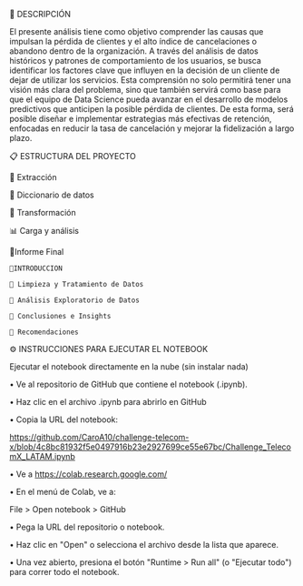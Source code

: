 🔎 DESCRIPCIÓN

El presente análisis tiene como objetivo comprender las causas que impulsan la pérdida de clientes y el alto índice de cancelaciones o abandono dentro de la organización. A través del análisis de datos históricos y patrones de comportamiento de los usuarios, se busca identificar los factores clave que influyen en la decisión de un cliente de dejar de utilizar los servicios. Esta comprensión no solo permitirá tener una visión más clara del problema, sino que también servirá como base para que el equipo de Data Science pueda avanzar en el desarrollo de modelos predictivos que anticipen la posible pérdida de clientes. De esta forma, será posible diseñar e implementar estrategias más efectivas de retención, enfocadas en reducir la tasa de cancelación y mejorar la fidelización a largo plazo.


📋 ESTRUCTURA DEL PROYECTO

📌 Extracción

📖 Diccionario de datos

🔧 Transformación

📊 Carga y análisis

📄Informe Final

    🔹INTRODUCCION

    🔹 Limpieza y Tratamiento de Datos

    🔹 Análisis Exploratorio de Datos

    🔹 Conclusiones e Insights

    🔹 Recomendaciones


⚙ INSTRUCCIONES PARA EJECUTAR EL NOTEBOOK

Ejecutar el notebook directamente en la nube (sin instalar nada)

•	Ve al repositorio de GitHub que contiene el notebook (.ipynb).

•	Haz clic en el archivo .ipynb para abrirlo en GitHub

•	Copia la URL del notebook:


https://github.com/CaroA10/challenge-telecom-x/blob/4c8bc81932f5e0497916b23e2927699ce55e67bc/Challenge_TelecomX_LATAM.ipynb

•	Ve a https://colab.research.google.com/

•	En el menú de Colab, ve a:  

File > Open notebook > GitHub


•	Pega la URL del repositorio o notebook.

•	Haz clic en "Open" o selecciona el archivo desde la lista que aparece.

•	Una vez abierto, presiona el botón "Runtime > Run all" (o "Ejecutar todo") para correr todo el notebook.

